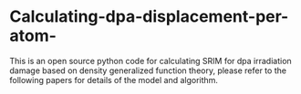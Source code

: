 # Calculating-dpa-displacement-per-atom-
This is an open source python code for calculating SRIM for dpa irradiation damage based on density generalized function theory, please refer to the following papers for details of the model and algorithm.
